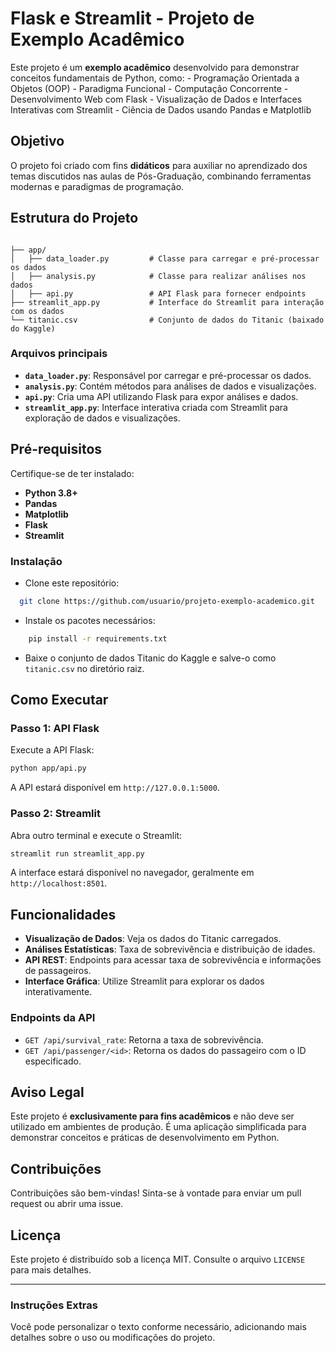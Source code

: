 # Flask e Streamlit - Projeto de Exemplo Acadêmico

Este projeto é um **exemplo acadêmico** desenvolvido para demonstrar conceitos fundamentais de Python, como:
    - Programação Orientada a Objetos (OOP)
    - Paradigma Funcional
    - Computação Concorrente
    - Desenvolvimento Web com Flask
    - Visualização de Dados e Interfaces Interativas com Streamlit
    - Ciência de Dados usando Pandas e Matplotlib

## Objetivo

O projeto foi criado com fins **didáticos** para auxiliar no aprendizado dos temas discutidos nas aulas de Pós-Graduação, combinando ferramentas modernas e paradigmas de programação.

## Estrutura do Projeto

```console

├── app/
│   ├── data_loader.py         # Classe para carregar e pré-processar os dados
│   ├── analysis.py            # Classe para realizar análises nos dados
│   ├── api.py                 # API Flask para fornecer endpoints
├── streamlit_app.py           # Interface do Streamlit para interação com os dados
└── titanic.csv                # Conjunto de dados do Titanic (baixado do Kaggle)

```

### Arquivos principais

- **`data_loader.py`**: Responsável por carregar e pré-processar os dados.
- **`analysis.py`**: Contém métodos para análises de dados e visualizações.
- **`api.py`**: Cria uma API utilizando Flask para expor análises e dados.
- **`streamlit_app.py`**: Interface interativa criada com Streamlit para exploração de dados e visualizações.

## Pré-requisitos

Certifique-se de ter instalado:

- **Python 3.8+**
- **Pandas**
- **Matplotlib**
- **Flask**
- **Streamlit**

### Instalação

- Clone este repositório:

```bash
  git clone https://github.com/usuario/projeto-exemplo-academico.git
```

- Instale os pacotes necessários:

```bash
    pip install -r requirements.txt
```

- Baixe o conjunto de dados Titanic do Kaggle e salve-o como `titanic.csv` no diretório raiz.

## Como Executar

### Passo 1: API Flask

Execute a API Flask:

```bash
python app/api.py
```

A API estará disponível em `http://127.0.0.1:5000`.

### Passo 2: Streamlit

Abra outro terminal e execute o Streamlit:

```bash
streamlit run streamlit_app.py
```

A interface estará disponível no navegador, geralmente em `http://localhost:8501`.

## Funcionalidades

- **Visualização de Dados**: Veja os dados do Titanic carregados.
- **Análises Estatísticas**: Taxa de sobrevivência e distribuição de idades.
- **API REST**: Endpoints para acessar taxa de sobrevivência e informações de passageiros.
- **Interface Gráfica**: Utilize Streamlit para explorar os dados interativamente.

### Endpoints da API

- `GET /api/survival_rate`: Retorna a taxa de sobrevivência.
- `GET /api/passenger/<id>`: Retorna os dados do passageiro com o ID especificado.

## Aviso Legal

Este projeto é **exclusivamente para fins acadêmicos** e não deve ser utilizado em ambientes de produção. É uma aplicação simplificada para demonstrar conceitos e práticas de desenvolvimento em Python.

## Contribuições

Contribuições são bem-vindas! Sinta-se à vontade para enviar um pull request ou abrir uma issue.

## Licença

Este projeto é distribuído sob a licença MIT. Consulte o arquivo `LICENSE` para mais detalhes.

-------

### Instruções Extras

Você pode personalizar o texto conforme necessário, adicionando mais detalhes sobre o uso ou modificações do projeto.
